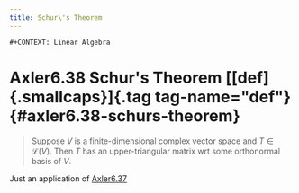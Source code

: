 ```yaml
---
title: Schur\'s Theorem
---
```


```{=org}
#+CONTEXT: Linear Algebra
```
# Axler6.38 Schur\'s Theorem [[def]{.smallcaps}]{.tag tag-name="def"} {#axler6.38-schurs-theorem}

> Suppose $V$ is a finite-dimensional complex vector space and
> $T \in \mathcal L(V)$. Then $T$ has an upper-triangular matrix wrt
> some orthonormal basis of $V$.

Just an application of [Axler6.37](KBrefGramSchmidtProcedure.org)
